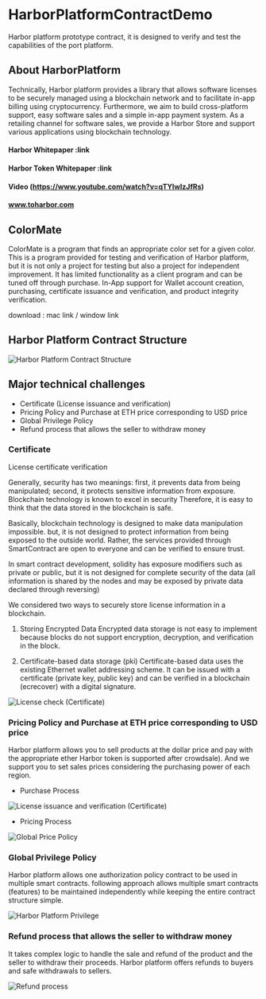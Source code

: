 # HarborPlatformContractDemo
Harbor platform prototype contract, it is designed to verify and test the capabilities of the port platform.


## About HarborPlatform

Technically, Harbor platform provides a library that allows software licenses to be securely managed using a blockchain network and to facilitate in-app billing using cryptocurrency.
Furthermore, we aim to build cross-platform support, easy software sales and a simple in-app payment system.
As a retailing channel for software sales, we provide a Harbor Store and support various applications using blockchain technology.

#### Harbor Whitepaper :link

#### Harbor Token Whitepaper :link

#### Video (https://www.youtube.com/watch?v=qTYIwlzJfRs)

#### www.toharbor.com

## ColorMate

ColorMate is a program that finds an appropriate color set for a given color.
This is a program provided for testing and verification of Harbor platform, but it is not only a project for testing but also a project for independent improvement.
It has limited functionality as a client program and can be tuned off through purchase. In-App support for Wallet account creation, purchasing, certificate issuance and verification, and product integrity verification.

download : mac link / window link

## Harbor Platform Contract Structure

![](img/CL_HarborPlatform.png "Harbor Platform Contract Structure")

## Major technical challenges
- Certificate (License issuance and verification)
- Pricing Policy and Purchase at ETH price corresponding to USD price
- Global Privilege Policy
- Refund process that allows the seller to withdraw money

### Certificate

License certificate verification

Generally, security has two meanings: first, it prevents data from being manipulated; second, it protects sensitive information from exposure.
Blockchain technology is known to excel in security Therefore, it is easy to think that the data stored in the blockchain is safe.

Basically, blockchain technology is designed to make data manipulation impossible.
but, it is not designed to protect information from being exposed to the outside world. Rather, the services provided through SmartContract are open to everyone and can be verified to ensure trust.

In smart contract development, solidity has exposure modifiers such as private or public, but it is not designed for complete security of the data (all information is shared by the nodes and may be exposed by private data declared through reversing)

We considered two ways to securely store license information in a blockchain.
1. Storing Encrypted Data
Encrypted data storage is not easy to implement because blocks do not support encryption, decryption, and verification in the block.

2. Certificate-based data storage (pki)
Certificate-based data uses the existing Ethernet wallet addressing scheme. It can be issued with a certificate (private key, public key) and can be verified in a blockchain (ecrecover) with a digital signature.

![](img/AD_LicenseCheck.png "License check (Certificate)")

### Pricing Policy and Purchase at ETH price corresponding to USD price
Harbor platform allows you to sell products at the dollar price and pay with the appropriate ether Harbor token is supported after crowdsale).
And we support you to set sales prices considering the purchasing power of each region.

- Purchase Process 

![](img/AD_LicenseBuy.png "License issuance and verification (Certificate)")

- Pricing Process


![](img/CL_GlobalPrice.png "Global Price Policy")

### Global Privilege Policy
Harbor platform allows one authorization policy contract to be used in multiple smart contracts.
following approach allows multiple smart contracts (features) to be maintained independently while keeping the entire contract structure simple.

![](img/CL_Connector.png "Harbor Platform Privilege")

### Refund process that allows the seller to withdraw money
It takes complex logic to handle the sale and refund of the product and the seller to withdraw their proceeds.
Harbor platform offers refunds to buyers and safe withdrawals to sellers.


![](img/chart_refund.png "Refund process")

